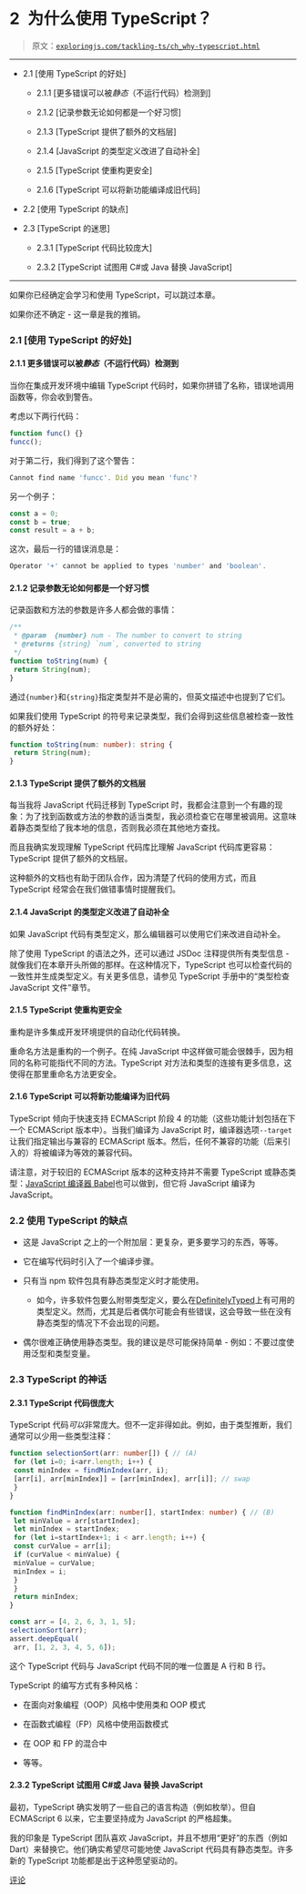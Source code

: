 # 2 为什么使用 TypeScript？

> 原文：[`exploringjs.com/tackling-ts/ch_why-typescript.html`](https://exploringjs.com/tackling-ts/ch_why-typescript.html)

* * *

+   2.1 [使用 TypeScript 的好处]

    +   2.1.1 [更多错误可以被*静态*（不运行代码）检测到]

    +   2.1.2 [记录参数无论如何都是一个好习惯]

    +   2.1.3 [TypeScript 提供了额外的文档层]

    +   2.1.4 [JavaScript 的类型定义改进了自动补全]

    +   2.1.5 [TypeScript 使重构更安全]

    +   2.1.6 [TypeScript 可以将新功能编译成旧代码]

+   2.2 [使用 TypeScript 的缺点]

+   2.3 [TypeScript 的迷思]

    +   2.3.1 [TypeScript 代码比较庞大]

    +   2.3.2 [TypeScript 试图用 C#或 Java 替换 JavaScript]

* * *

如果你已经确定会学习和使用 TypeScript，可以跳过本章。

如果你还不确定 - 这一章是我的推销。

### 2.1 [使用 TypeScript 的好处]

#### 2.1.1 更多错误可以被*静态*（不运行代码）检测到

当你在集成开发环境中编辑 TypeScript 代码时，如果你拼错了名称，错误地调用函数等，你会收到警告。

考虑以下两行代码：

```ts
function func() {}
funcc();
```

对于第二行，我们得到了这个警告：

```ts
Cannot find name 'funcc'. Did you mean 'func'?
```

另一个例子：

```ts
const a = 0;
const b = true;
const result = a + b;
```

这次，最后一行的错误消息是：

```ts
Operator '+' cannot be applied to types 'number' and 'boolean'.
```

#### 2.1.2 记录参数无论如何都是一个好习惯

记录函数和方法的参数是许多人都会做的事情：

```ts
/**
 * @param  {number} num - The number to convert to string
 * @returns {string} `num`, converted to string
 */
function toString(num) {
 return String(num);
}
```

通过`{number}`和`{string}`指定类型并不是必需的，但英文描述中也提到了它们。

如果我们使用 TypeScript 的符号来记录类型，我们会得到这些信息被检查一致性的额外好处：

```ts
function toString(num: number): string {
 return String(num);
}
```

#### 2.1.3 TypeScript 提供了额外的文档层

每当我将 JavaScript 代码迁移到 TypeScript 时，我都会注意到一个有趣的现象：为了找到函数或方法的参数的适当类型，我必须检查它在哪里被调用。这意味着静态类型给了我本地的信息，否则我必须在其他地方查找。

而且我确实发现理解 TypeScript 代码库比理解 JavaScript 代码库更容易：TypeScript 提供了额外的文档层。

这种额外的文档也有助于团队合作，因为清楚了代码的使用方式，而且 TypeScript 经常会在我们做错事情时提醒我们。

#### 2.1.4 JavaScript 的类型定义改进了自动补全

如果 JavaScript 代码有类型定义，那么编辑器可以使用它们来改进自动补全。

除了使用 TypeScript 的语法之外，还可以通过 JSDoc 注释提供所有类型信息 - 就像我们在本章开头所做的那样。在这种情况下，TypeScript 也可以检查代码的一致性并生成类型定义。有关更多信息，请参见 TypeScript 手册中的“类型检查 JavaScript 文件”章节。

#### 2.1.5 TypeScript 使重构更安全

重构是许多集成开发环境提供的自动化代码转换。

重命名方法是重构的一个例子。在纯 JavaScript 中这样做可能会很棘手，因为相同的名称可能指代不同的方法。TypeScript 对方法和类型的连接有更多信息，这使得在那里重命名方法更安全。

#### 2.1.6 TypeScript 可以将新功能编译为旧代码

TypeScript 倾向于快速支持 ECMAScript 阶段 4 的功能（这些功能计划包括在下一个 ECMAScript 版本中）。当我们编译为 JavaScript 时，编译器选项`--target`让我们指定输出与兼容的 ECMAScript 版本。然后，任何不兼容的功能（后来引入的）将被编译为等效的兼容代码。

请注意，对于较旧的 ECMAScript 版本的这种支持并不需要 TypeScript 或静态类型：[JavaScript 编译器 Babel](https://babeljs.io)也可以做到，但它将 JavaScript 编译为 JavaScript。

### 2.2 使用 TypeScript 的缺点

+   这是 JavaScript 之上的一个附加层：更复杂，更多要学习的东西，等等。

+   它在编写代码时引入了一个编译步骤。

+   只有当 npm 软件包具有静态类型定义时才能使用。

    +   如今，许多软件包要么附带类型定义，要么在[DefinitelyTyped](http://definitelytyped.org)上有可用的类型定义。然而，尤其是后者偶尔可能会有些错误，这会导致一些在没有静态类型的情况下不会出现的问题。

+   偶尔很难正确使用静态类型。我的建议是尽可能保持简单 - 例如：不要过度使用泛型和类型变量。

### 2.3 TypeScript 的神话

#### 2.3.1 TypeScript 代码很庞大

TypeScript 代码*可以*非常庞大。但不一定非得如此。例如，由于类型推断，我们通常可以少用一些类型注释：

```ts
function selectionSort(arr: number[]) { // (A)
 for (let i=0; i<arr.length; i++) {
 const minIndex = findMinIndex(arr, i);
 [arr[i], arr[minIndex]] = [arr[minIndex], arr[i]]; // swap
 }
}

function findMinIndex(arr: number[], startIndex: number) { // (B)
 let minValue = arr[startIndex];
 let minIndex = startIndex;
 for (let i=startIndex+1; i < arr.length; i++) {
 const curValue = arr[i];
 if (curValue < minValue) {
 minValue = curValue;
 minIndex = i;
 }
 }
 return minIndex;
}

const arr = [4, 2, 6, 3, 1, 5];
selectionSort(arr);
assert.deepEqual(
 arr, [1, 2, 3, 4, 5, 6]);
```

这个 TypeScript 代码与 JavaScript 代码不同的唯一位置是 A 行和 B 行。

TypeScript 的编写方式有多种风格：

+   在面向对象编程（OOP）风格中使用类和 OOP 模式

+   在函数式编程（FP）风格中使用函数模式

+   在 OOP 和 FP 的混合中

+   等等。

#### 2.3.2 TypeScript 试图用 C#或 Java 替换 JavaScript

最初，TypeScript 确实发明了一些自己的语言构造（例如枚举）。但自 ECMAScript 6 以来，它主要坚持成为 JavaScript 的严格超集。

我的印象是 TypeScript 团队喜欢 JavaScript，并且不想用“更好”的东西（例如 Dart）来替换它。他们确实希望尽可能地使 JavaScript 代码具有静态类型。许多新的 TypeScript 功能都是出于这种愿望驱动的。

[评论](https://github.com/rauschma/tackling-ts/issues/2)
